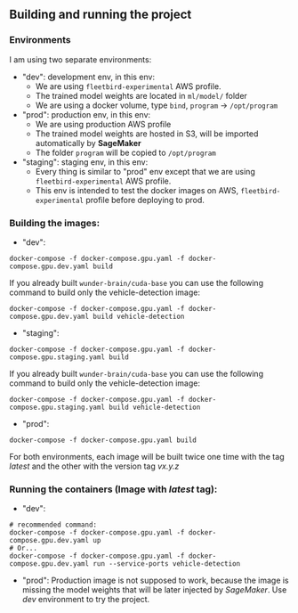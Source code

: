 ## Building and running the project

### Environments

I am using two separate environments:

- "dev": development env, in this env:
    - We are using `fleetbird-experimental` AWS profile.
    - The trained model weights are located in `ml/model/` folder
    - We are using a docker volume, type `bind`, `program` -> `/opt/program`
- "prod": production env, in this env:
    - We are using production AWS profile
    - The trained model weights are hosted in S3, will be imported automatically by **SageMaker**
    - The folder `program` will be copied to `/opt/program`
- "staging": staging env, in this env:
    - Every thing is similar to "prod" env except that we are using `fleetbird-experimental` AWS profile.
    - This env is intended to test the docker images on AWS, `fleetbird-experimental` profile before deploying to prod.

### Building the images:

- "dev":

```
docker-compose -f docker-compose.gpu.yaml -f docker-compose.gpu.dev.yaml build
```

If you already built `wunder-brain/cuda-base` you can use the following command to build only the
vehicle-detection image:
```
docker-compose -f docker-compose.gpu.yaml -f docker-compose.gpu.dev.yaml build vehicle-detection
```

- "staging":

```
docker-compose -f docker-compose.gpu.yaml -f docker-compose.gpu.staging.yaml build
```

If you already built `wunder-brain/cuda-base` you can use the following command to build only the
vehicle-detection image:
```
docker-compose -f docker-compose.gpu.yaml -f docker-compose.gpu.staging.yaml build vehicle-detection
```

- "prod":

```
docker-compose -f docker-compose.gpu.yaml build
```

For both environments, each image will be built twice one time with the tag *latest* and the other with the version tag *vx.y.z*

### Running the containers (Image with *latest* tag):

- "dev":
  
```
# recommended command:
docker-compose -f docker-compose.gpu.yaml -f docker-compose.gpu.dev.yaml up
# Or...
docker-compose -f docker-compose.gpu.yaml -f docker-compose.gpu.dev.yaml run --service-ports vehicle-detection
```

- "prod": Production image is not supposed to work, because the image is missing the model weights
that will be later injected by *SageMaker*. Use *dev* environment to try the project.
